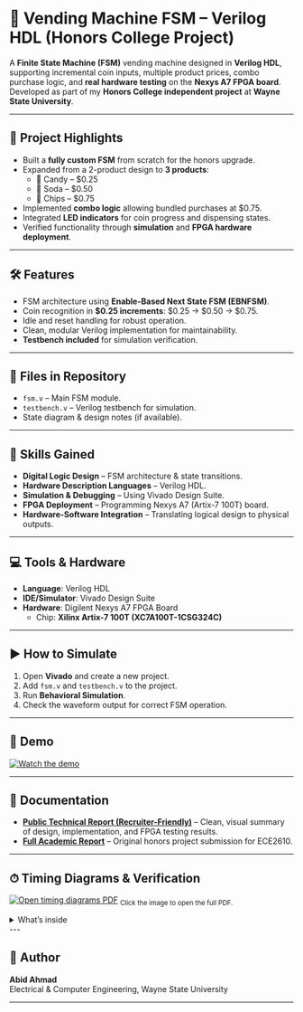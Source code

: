 # 🎯 Vending Machine FSM – Verilog HDL (Honors College Project)

A **Finite State Machine (FSM)** vending machine designed in **Verilog HDL**, supporting incremental coin inputs, multiple product prices, combo purchase logic, and **real hardware testing** on the **Nexys A7 FPGA board**.  
Developed as part of my **Honors College independent project** at **Wayne State University**.

---

## 📌 Project Highlights
- Built a **fully custom FSM** from scratch for the honors upgrade.
- Expanded from a 2-product design to **3 products**:
  - 🍬 Candy – $0.25  
  - 🥤 Soda – $0.50  
  - 🍟 Chips – $0.75
- Implemented **combo logic** allowing bundled purchases at $0.75.
- Integrated **LED indicators** for coin progress and dispensing states.
- Verified functionality through **simulation** and **FPGA hardware deployment**.

---

## 🛠️ Features
- FSM architecture using **Enable-Based Next State FSM (EBNFSM)**.
- Coin recognition in **$0.25 increments**: $0.25 → $0.50 → $0.75.
- Idle and reset handling for robust operation.
- Clean, modular Verilog implementation for maintainability.
- **Testbench included** for simulation verification.

---

## 📂 Files in Repository
- `fsm.v` – Main FSM module.
- `testbench.v` – Verilog testbench for simulation.
- State diagram & design notes (if available).

---

## 🧠 Skills Gained
- **Digital Logic Design** – FSM architecture & state transitions.
- **Hardware Description Languages** – Verilog HDL.
- **Simulation & Debugging** – Using Vivado Design Suite.
- **FPGA Deployment** – Programming Nexys A7 (Artix-7 100T) board.
- **Hardware-Software Integration** – Translating logical design to physical outputs.

---

## 💻 Tools & Hardware
- **Language**: Verilog HDL
- **IDE/Simulator**: Vivado Design Suite
- **Hardware**: Digilent Nexys A7 FPGA Board  
  - Chip: **Xilinx Artix-7 100T (XC7A100T-1CSG324C)**

---

## ▶️ How to Simulate
1. Open **Vivado** and create a new project.
2. Add `fsm.v` and `testbench.v` to the project.
3. Run **Behavioral Simulation**.
4. Check the waveform output for correct FSM operation.

---

## 🎥 Demo
[![Watch the demo](https://img.youtube.com/vi/mEfpK1brveU/0.jpg)](https://youtu.be/mEfpK1brveU)

---
## 📄 Documentation

- [**Public Technical Report (Recruiter-Friendly)**](report/FSM_Vending_Machine_Report_Public.pdf) – Clean, visual summary of design, implementation, and FPGA testing results.  
- [**Full Academic Report**](report/FSM_Vending_Machine_Report_Academic.pdf) – Original honors project submission for ECE2610.
---
## ⏱ Timing Diagrams & Verification

[![Open timing diagrams PDF](report/images/timing_preview.png)](report/FSM_VendingMachine_Verification_TimingDiagrams.pdf)
<sub>Click the image to open the full PDF.</sub>

<details>
<summary>What’s inside</summary>

- State transition waveform (IDLE → Q25 → Q50 → DISPENSE …)  
- Coin input strobes & debounce  
- Combo-enable logic paths  
- Output LEDs (dispense/cancel/change)  
- Reset / async clear behavior  
</details>
---

## 👤 Author
**Abid Ahmad**  
Electrical & Computer Engineering, Wayne State University

---
